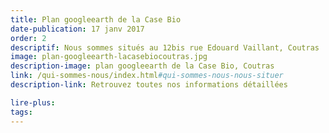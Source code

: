 ```yaml
---
title: Plan googleearth de la Case Bio
date-publication: 17 janv 2017
order: 2
descriptif: Nous sommes situés au 12bis rue Edouard Vaillant, Coutras
image: plan-googleearth-lacasebiocoutras.jpg
description-image: plan googleearth de la Case Bio, Coutras
link: /qui-sommes-nous/index.html#qui-sommes-nous-nous-situer
description-link: Retrouvez toutes nos informations détaillées

lire-plus: 
tags: 
---
```


